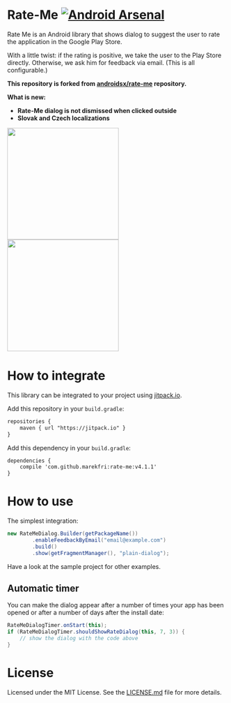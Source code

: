 Rate-Me [![Android Arsenal](https://img.shields.io/badge/Android%20Arsenal-Rate--Me-brightgreen.svg?style=flat)](https://android-arsenal.com/details/1/1032)
=======

Rate Me is an Android library that shows dialog to suggest the user to rate the application in the Google Play Store.

With a little twist: if the rating is positive, we take the user to the Play Store directly. Otherwise, we ask him for feedback via email. (This is all configurable.)

<strong>This repository is forked from <a href="https://github.com/androidsx/rate-me">androidsx/rate-me</a> repository.

What is new:
<ul>
<li>Rate-Me dialog is not dismissed when clicked outside</li>
<li>Slovak and Czech localizations</li>
</ul>
</strong>

<p>
<img src="https://raw.githubusercontent.com/androidsx/rate-me/master/readme-images/rate-me-dialog-in-helium.png" width="256" />
<img src="https://raw.githubusercontent.com/androidsx/rate-me/master/readme-images/rate-me-dialog-in-pixable.png" width="256" />
</p>

How to integrate
================
This library can be integrated to your project using <a href="https://jitpack.io/">jitpack.io</a>.

Add this repository in your `build.gradle`:

```xml
repositories {
    maven { url "https://jitpack.io" }
}
```

Add this dependency in your `build.gradle`:

```xml
dependencies {
    compile 'com.github.marekfri:rate-me:v4.1.1'
}
```

How to use
==========

The simplest integration:

```java
new RateMeDialog.Builder(getPackageName())
        .enableFeedbackByEmail("email@example.com")
        .build()
        .show(getFragmentManager(), "plain-dialog");
```

Have a look at the sample project for other examples.

Automatic timer
---------------

You can make the dialog appear after a number of times your app has been opened or after a number of days after the install date:

```java
RateMeDialogTimer.onStart(this);
if (RateMeDialogTimer.shouldShowRateDialog(this, 7, 3)) {
	// show the dialog with the code above
}
```

License
=======

Licensed under the MIT License. See the [LICENSE.md](LICENSE.md) file for more details.
